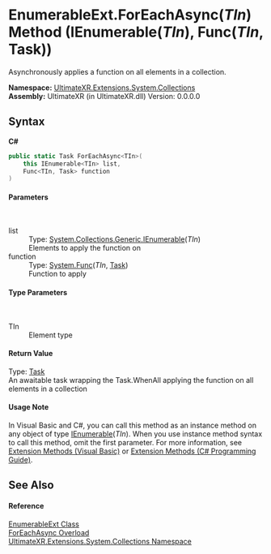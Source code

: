 # EnumerableExt.ForEachAsync(*TIn*) Method (IEnumerable(*TIn*), Func(*TIn*, Task))
 

Asynchronously applies a function on all elements in a collection.

**Namespace:**&nbsp;<a href="N_UltimateXR_Extensions_System_Collections">UltimateXR.Extensions.System.Collections</a><br />**Assembly:**&nbsp;UltimateXR (in UltimateXR.dll) Version: 0.0.0.0

## Syntax

**C#**<br />
``` C#
public static Task ForEachAsync<TIn>(
	this IEnumerable<TIn> list,
	Func<TIn, Task> function
)

```


#### Parameters
&nbsp;<dl><dt>list</dt><dd>Type: <a href="https://docs.microsoft.com/dotnet/api/system.collections.generic.ienumerable-1" target="_blank" rel="noopener noreferrer">System.Collections.Generic.IEnumerable</a>(*TIn*)<br />Elements to apply the function on</dd><dt>function</dt><dd>Type: <a href="https://docs.microsoft.com/dotnet/api/system.func-2" target="_blank" rel="noopener noreferrer">System.Func</a>(*TIn*, <a href="https://docs.microsoft.com/dotnet/api/system.threading.tasks.task" target="_blank" rel="noopener noreferrer">Task</a>)<br />Function to apply</dd></dl>

#### Type Parameters
&nbsp;<dl><dt>TIn</dt><dd>Element type</dd></dl>

#### Return Value
Type: <a href="https://docs.microsoft.com/dotnet/api/system.threading.tasks.task" target="_blank" rel="noopener noreferrer">Task</a><br />An awaitable task wrapping the Task.WhenAll applying the function on all elements in a collection

#### Usage Note
In Visual Basic and C#, you can call this method as an instance method on any object of type <a href="https://docs.microsoft.com/dotnet/api/system.collections.generic.ienumerable-1" target="_blank" rel="noopener noreferrer">IEnumerable</a>(*TIn*). When you use instance method syntax to call this method, omit the first parameter. For more information, see <a href="https://docs.microsoft.com/dotnet/visual-basic/programming-guide/language-features/procedures/extension-methods" target="_blank" rel="noopener noreferrer">Extension Methods (Visual Basic)</a> or <a href="https://docs.microsoft.com/dotnet/csharp/programming-guide/classes-and-structs/extension-methods" target="_blank" rel="noopener noreferrer">Extension Methods (C# Programming Guide)</a>.

## See Also


#### Reference
<a href="T_UltimateXR_Extensions_System_Collections_EnumerableExt">EnumerableExt Class</a><br /><a href="Overload_UltimateXR_Extensions_System_Collections_EnumerableExt_ForEachAsync">ForEachAsync Overload</a><br /><a href="N_UltimateXR_Extensions_System_Collections">UltimateXR.Extensions.System.Collections Namespace</a><br />